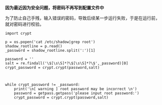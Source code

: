 **因为最近因为安全问题，将密码不再写到配置文件中**

为了防止自己手残，输入错误的密码，导致后续某一步运行失败，于是在运行前，就对密码进行校验。

```
import crypt

p = os.popen('cat /etc/shadow|grep root')
shadow_rootline = p.read()
_password = shadow_rootline.split(':')[1]

password = ''
salt = re.findall('\$[\s\S]*?\$[\s\S]*?\$',_password)[0]
crypt_password = crypt.crypt(password,salt)



while crypt_password != _password:
    print('\n[ warning ] root password may be incorrect \n')
    password = getpass.getpass('please input root password:')
    crypt_password = crypt.crypt(password,salt)

```
